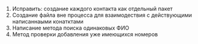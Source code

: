 1. Исправить: создание каждого контакта как отдельный пакет
2. Создание файла вне процесса для взаимодествия с действующими
написаннаыми конатктами
3. Написание метода поиска одинаковых ФИО
4. Метод проверки добавления уже имеющихся номеров 